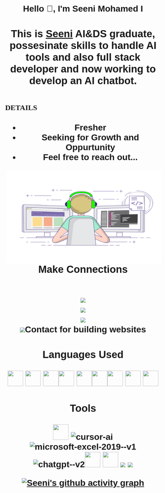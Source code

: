 <!-- Header Section -->
<h1 align="center"><font face="Arial">Hello 👋, I'm Seeni Mohamed I 
<h3 align="center"><font face="Arial">This is <a href="https://www.linkedin.com/in/seeni-mohamed-l-296b31252" target="_blank" rel="noreferrer">Seeni</a>  AI&DS graduate, possesinate skills to handle AI tools and also full stack developer and now working to develop an AI chatbot.</font></h3>

<!-- Schedule a 1-on-1 Call Section -->
<h3 align="left"><font size="+2" face="Verdana">DETAILS</font></h3>

  - Fresher<br>
  - Seeking for Growth and Oppurtunity<br>
  - Feel free to reach out...



<!-- GIF -->
<img align="right" height="300" width="500" src="https://raw.githubusercontent.com/mikonoid/mikonoid/main/images/gifs/coder3.gif" />

### Make Connections
<br/>[<img src="https://img.shields.io/badge/LinkedIn-0077B5?style=for-the-badge&logo=linkedin&logoColor=white" />](https://www.linkedin.com/in/seeni-mohamed-l-296b31252/) <br/> [<img src="https://img.shields.io/badge/instagram-d62976?style=for-the-badge&logo=instagram&logoColor=white" />](https://www.instagram.com/madd_on_saara/)<br/>[<img src="https://img.shields.io/badge/Twitter-1DA1F2?style=for-the-badge&logo=twitter&logoColor=white" />](https://twitter.com//)<br/> [<img src="https://img.shields.io/badge/Gmail-D14836?style=for-the-badge&logo=gmail&logoColor=white"/>](mailto:sseenimohamed2003@gmail.com)**Contact for building websites**

### Languages Used
<img height="50" width="50" src="https://img.icons8.com/color/48/000000/python.png" /> <img height="50" width="50" src="https://img.icons8.com/color/48/000000/html-5.png" /> <img height="50" width="50" src="https://img.icons8.com/color/48/000000/css3.png" /><img height="50" width="50" src="https://img.icons8.com/color/48/000000/bootstrap.png" />
<img height="50" width="50" src="https://img.icons8.com/color/48/000000/javascript.png"/><img height="50" width="50" src="https://img.icons8.com/color/48/000000/tensorflow.png"/><img height="50" width="50" src="https://img.icons8.com/color/48/000000/google-firebase-console.png"/> <img height="50" width="50" src="https://img.icons8.com/color/48/000000/mongodb.png"/> <img height="50" width="50" src="https://img.icons8.com/color/48/000000/nodejs.png"/>

### Tools
<img height="50" width="50" src="https://img.icons8.com/color/48/000000/visual-studio-code-2019.png"/> <img width="48" height="48" src="https://img.icons8.com/color/48/cursor-ai.png" alt="cursor-ai"/> <img width="48" height="48" src="https://img.icons8.com/color/48/microsoft-excel-2019--v1.png" alt="microsoft-excel-2019--v1"/><img width="48" height="48" src="https://img.icons8.com/fluency/48/chatgpt--v2.png" alt="chatgpt--v2"/><img height="50" width="50" src="https://img.icons8.com/doodle/48/000000/adobe-photoshop.png"/> <img height="50" width="50" src="https://img.icons8.com/color/48/000000/figma--v1.png"/> <img height="50" src="https://img.shields.io/badge/Netlify-00C7B7?style=for-the-badge&logo=netlify&logoColor=white"/> <img height="50" src="https://img.shields.io/badge/Adobe%20XD-FF61F6?style=for-the-badge&logo=Adobe%20XD&logoColor=white"/>




[![Seeni's github activity graph](https://github-readme-activity-graph.vercel.app/graph?username=Seenimohamed03&bg_color=000000&color=ffffff&line=51f565&point=ffffff&area=true&hide_border=true)](https://github.com/ashutosh00710/github-readme-activity-graph)





